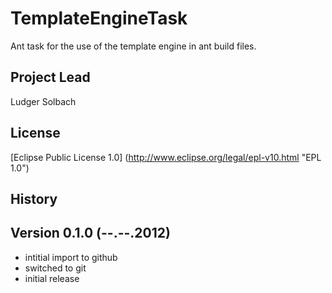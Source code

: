 TemplateEngineTask
==================

Ant task for the use of the template engine in ant build files.

Project Lead
------------
Ludger Solbach

License
-------
[Eclipse Public License 1.0] (http://www.eclipse.org/legal/epl-v10.html "EPL 1.0")

History
-------
Version 0.1.0 (--.--.2012)
--------------------------
* intitial import to github
* switched to git
* initial release
